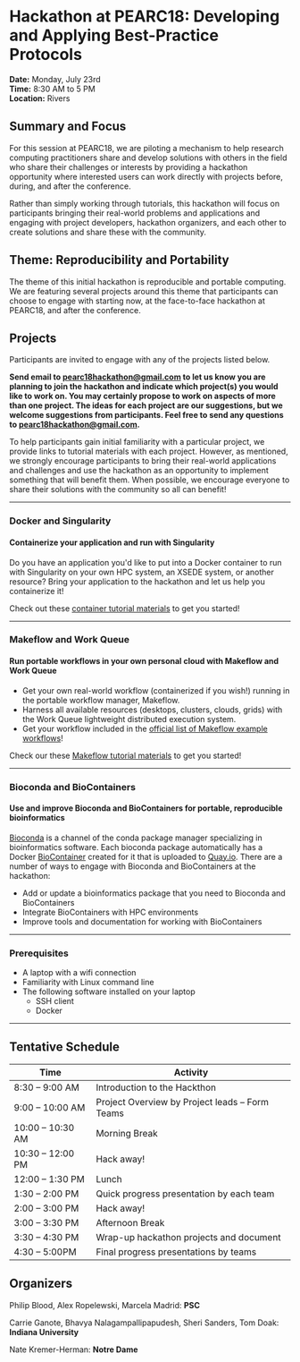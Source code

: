 # Hackathon at PEARC18: Developing and Applying Best-Practice Protocols
**Date:** Monday, July 23rd  
**Time:** 8:30 AM to 5 PM  
**Location:** Rivers  


## Summary and Focus
For this session at PEARC18, we are piloting a mechanism to help research computing practitioners share and develop solutions with others in the field who share their challenges or interests by providing a hackathon opportunity where interested users can work directly with projects before, during, and after the conference. 

Rather than simply working through tutorials, this hackathon will focus on participants bringing their real-world problems and applications and engaging with project developers, hackathon organizers, and each other to create solutions and share these with the community.

## Theme: Reproducibility and Portability 
The theme of this initial hackathon is reproducible and portable computing. We are featuring several projects around this theme that participants can choose to engage with starting now, at the face-to-face hackathon at PEARC18, and after the conference.

## Projects
Participants are invited to engage with any of the projects listed below. 

**Send email to <pearc18hackathon@gmail.com> to let us know you are planning to join the hackathon and indicate which project(s) you would like to work on. You may certainly propose to work on aspects of more than one project. The ideas for each project are our suggestions, but we welcome suggestions from participants. Feel free to send any questions to <pearc18hackathon@gmail.com>.**

To help participants gain initial familiarity with a particular project, we provide links to tutorial materials with each project. However, as mentioned, we strongly encourage participants to bring their real-world applications and challenges and use the hackathon as an opportunity to implement something that will benefit them. When possible, we encourage everyone to share their solutions with the community so all can benefit!

---
### Docker and Singularity
#### Containerize your application and run with Singularity
Do you have an application you'd like to put into a Docker container to run with Singularity on your own HPC system, an XSEDE system, or another resource? Bring your application to the hackathon and let us help you containerize it!

Check out these [container tutorial materials][container camp] to get you started!

---
### Makeflow and Work Queue
#### Run portable workflows in your own personal cloud with Makeflow and Work Queue
* Get your own real-world workflow (containerized if you wish!) running in the portable workflow manager, Makeflow. 
* Harness all available resources (desktops, clusters, clouds, grids) with the Work Queue lightweight distributed execution system. 
* Get your workflow included in the [official list of Makeflow example workflows][makeflow examples]!

Check our these [Makeflow tutorial materials][makeflow tutorials] to get you started! 

---
### Bioconda and BioContainers
#### Use and improve Bioconda and BioContainers for portable, reproducible bioinformatics
[Bioconda][bioconda] is a channel of the conda package manager specializing in bioinformatics software. Each bioconda package automatically has a Docker [BioContainer][biocontainers] created for it that is uploaded to [Quay.io][quay.io]. There are a number of ways to engage with Bioconda and BioContainers at the hackathon:
* Add or update a bioinformatics package that you need to Bioconda and BioContainers
* Integrate BioContainers with HPC environments
* Improve tools and documentation for working with BioContainers

---
### Prerequisites
* A laptop with a wifi connection
* Familiarity with Linux command line
* The following software installed on your laptop
  * SSH client
  * Docker
---
## Tentative Schedule
|Time             | Activity                                        |
|-----------------|-------------------------------------------------|
|8:30 – 9:00 AM	  |	Introduction to the Hackthon                    |
|9:00 – 10:00 AM  | Project Overview by Project leads – Form Teams  |
|10:00 – 10:30 AM |	Morning Break                                   |
|10:30 – 12:00 PM |	Hack away!                                      | 
|12:00 – 1:30 PM	 | Lunch                                           |
|1:30 – 2:00 PM		 | Quick progress presentation by each team        |
|2:00 – 3:00 PM 	 |	Hack away!                                      |
|3:00 – 3:30 PM 	 |	Afternoon Break                                 |
|3:30 – 4:30 PM 	 | Wrap-up hackathon projects and document         |
|4:30 – 5:00PM	   | Final progress presentations by teams           |


## Organizers
Philip Blood, Alex Ropelewski, Marcela Madrid: **PSC**

Carrie Ganote, Bhavya Nalagampallipapudesh, Sheri Sanders, Tom Doak: **Indiana University**

Nate Kremer-Herman: **Notre Dame**

[makeflow tutorials]:http://ccl.cse.nd.edu/software/tutorials/makeflow/
[makeflow examples]:https://github.com/cooperative-computing-lab/makeflow-examples
[bioconda]:https://bioconda.github.io/
[biocontainers]:https://biocontainers.pro/
[container camp]:https://cyverse-container-camp-workshop-2018.readthedocs-hosted.com/en/latest/index.html
[quay.io]:https://quay.io/

